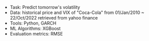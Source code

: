 - Task: Predict tomorrow's volatility 
- Data: historical price and VIX of "Coca-Cola" from 01/Jan/2010 ~ 22/Oct/2022 retrieved from yahoo finance
- Tools: Python, GARCH
- ML Algorithms: XGBoost
- Evaluation metrics: RMSE
